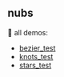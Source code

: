## nubs ##

:large_blue_circle: all demos:
 * [bezier_test](https://ross-a.github.io/bezier_test.html)
 * [knots_test](https://ross-a.github.io/knots_test.html)
 * [stars_test](https://ross-a.github.io/stars_test.html)
